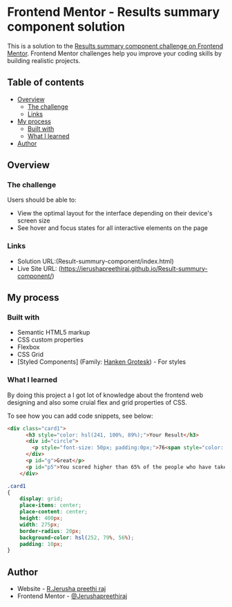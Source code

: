 # Frontend Mentor - Results summary component solution

This is a solution to the [Results summary component challenge on Frontend Mentor](https://www.frontendmentor.io/challenges/results-summary-component-CE_K6s0maV). Frontend Mentor challenges help you improve your coding skills by building realistic projects. 

## Table of contents

- [Overview](#overview)
  - [The challenge](#the-challenge)
  - [Links](#links)
- [My process](#my-process)
  - [Built with](#built-with)
  - [What I learned](#what-i-learned)
- [Author](#author)

## Overview

### The challenge

Users should be able to:

- View the optimal layout for the interface depending on their device's screen size
- See hover and focus states for all interactive elements on the page

### Links

- Solution URL:(Result-summury-component/index.html)
- Live Site URL: (https://jerushapreethiraj.github.io/Result-summury-component/)

## My process

### Built with

- Semantic HTML5 markup
- CSS custom properties
- Flexbox
- CSS Grid
- [Styled Components]
  (Family: [Hanken Grotesk](https://fonts.google.com/specimen/Hanken+Grotesk)) - For styles

### What I learned

By doing this project a I got lot of knowledge about the frontend web designing and also some cruial flex and grid properties of CSS.

To see how you can add code snippets, see below:

```html
<div class="card1">
      <h3 style="color: hsl(241, 100%, 89%);">Your Result</h3>
      <div id="circle">
        <p style="font-size: 50px; padding:0px;">76<span style="color: hsl(241, 93%, 84%); padding: 0px; font-size: 15px; ">of 100</span></p>
      </div>
      <p id="g">Great</p>
      <p id="p5">You scored higher than 65% of the people who have taken these tests.</p>
    </div>
```
```css
.card1
{
    display: grid;
    place-items: center;
    place-content: center;
    height: 400px;
    width: 275px;
    border-radius: 20px;
    background-color: hsl(252, 79%, 56%); 
    padding: 10px;
}
```
## Author

- Website - [R.Jerusha preethi raj](https://www.your-site.com)
- Frontend Mentor - [@Jerushapreethiraj](https://www.frontendmentor.io/profile/Jerushapreethiraj)

